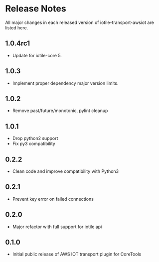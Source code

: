 # Release Notes

All major changes in each released version of iotile-transport-awsiot are listed here.

## 1.0.4rc1

- Update for iotile-core 5.

## 1.0.3

- Implement proper dependency major version limits.

## 1.0.2

- Remove past/future/monotonic, pylint cleanup

## 1.0.1

- Drop python2 support
- Fix py3 compatibility

## 0.2.2

- Clean code and improve compatibility with Python3

## 0.2.1

- Prevent key error on failed connections

## 0.2.0

- Major refactor with full support for iotile api

## 0.1.0

- Initial public release of AWS IOT transport plugin for CoreTools
